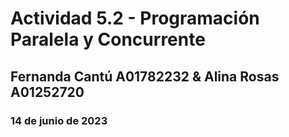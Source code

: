# Actividad 5.2 - Programación Paralela y Concurrente
## Fernanda Cantú A01782232 & Alina Rosas A01252720
### 14 de junio de 2023



